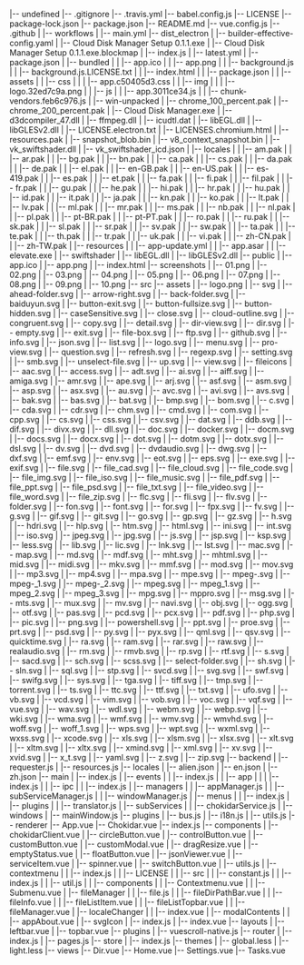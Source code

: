 |-- undefined
    |-- .gitignore
    |-- .travis.yml
    |-- babel.config.js
    |-- LICENSE
    |-- package-lock.json
    |-- package.json
    |-- README.md
    |-- vue.config.js
    |-- .github
    |   |-- workflows
    |       |-- main.yml
    |-- dist_electron
    |   |-- builder-effective-config.yaml
    |   |-- Cloud Disk Manager Setup 0.1.1.exe
    |   |-- Cloud Disk Manager Setup 0.1.1.exe.blockmap
    |   |-- index.js
    |   |-- latest.yml
    |   |-- package.json
    |   |-- bundled
    |   |   |-- app.ico
    |   |   |-- app.png
    |   |   |-- background.js
    |   |   |-- background.js.LICENSE.txt
    |   |   |-- index.html
    |   |   |-- package.json
    |   |   |-- assets
    |   |       |-- css
    |   |       |   |-- app.c50405d3.css
    |   |       |-- img
    |   |       |   |-- logo.32ed7c9a.png
    |   |       |-- js
    |   |           |-- app.3011ce34.js
    |   |           |-- chunk-vendors.feb6c976.js
    |   |-- win-unpacked
    |       |-- chrome_100_percent.pak
    |       |-- chrome_200_percent.pak
    |       |-- Cloud Disk Manager.exe
    |       |-- d3dcompiler_47.dll
    |       |-- ffmpeg.dll
    |       |-- icudtl.dat
    |       |-- libEGL.dll
    |       |-- libGLESv2.dll
    |       |-- LICENSE.electron.txt
    |       |-- LICENSES.chromium.html
    |       |-- resources.pak
    |       |-- snapshot_blob.bin
    |       |-- v8_context_snapshot.bin
    |       |-- vk_swiftshader.dll
    |       |-- vk_swiftshader_icd.json
    |       |-- locales
    |       |   |-- am.pak
    |       |   |-- ar.pak
    |       |   |-- bg.pak
    |       |   |-- bn.pak
    |       |   |-- ca.pak
    |       |   |-- cs.pak
    |       |   |-- da.pak
    |       |   |-- de.pak
    |       |   |-- el.pak
    |       |   |-- en-GB.pak
    |       |   |-- en-US.pak
    |       |   |-- es-419.pak
    |       |   |-- es.pak
    |       |   |-- et.pak
    |       |   |-- fa.pak
    |       |   |-- fi.pak
    |       |   |-- fil.pak
    |       |   |-- fr.pak
    |       |   |-- gu.pak
    |       |   |-- he.pak
    |       |   |-- hi.pak
    |       |   |-- hr.pak
    |       |   |-- hu.pak
    |       |   |-- id.pak
    |       |   |-- it.pak
    |       |   |-- ja.pak
    |       |   |-- kn.pak
    |       |   |-- ko.pak
    |       |   |-- lt.pak
    |       |   |-- lv.pak
    |       |   |-- ml.pak
    |       |   |-- mr.pak
    |       |   |-- ms.pak
    |       |   |-- nb.pak
    |       |   |-- nl.pak
    |       |   |-- pl.pak
    |       |   |-- pt-BR.pak
    |       |   |-- pt-PT.pak
    |       |   |-- ro.pak
    |       |   |-- ru.pak
    |       |   |-- sk.pak
    |       |   |-- sl.pak
    |       |   |-- sr.pak
    |       |   |-- sv.pak
    |       |   |-- sw.pak
    |       |   |-- ta.pak
    |       |   |-- te.pak
    |       |   |-- th.pak
    |       |   |-- tr.pak
    |       |   |-- uk.pak
    |       |   |-- vi.pak
    |       |   |-- zh-CN.pak
    |       |   |-- zh-TW.pak
    |       |-- resources
    |       |   |-- app-update.yml
    |       |   |-- app.asar
    |       |   |-- elevate.exe
    |       |-- swiftshader
    |           |-- libEGL.dll
    |           |-- libGLESv2.dll
    |-- public
    |   |-- app.ico
    |   |-- app.png
    |   |-- index.html
    |-- screenshots
    |   |-- 01.png
    |   |-- 02.png
    |   |-- 03.png
    |   |-- 04.png
    |   |-- 05.png
    |   |-- 06.png
    |   |-- 07.png
    |   |-- 08.png
    |   |-- 09.png
    |   |-- 10.png
    |-- src
        |-- assets
        |   |-- logo.png
        |   |-- svg
        |       |-- ahead-folder.svg
        |       |-- arrow-right.svg
        |       |-- back-folder.svg
        |       |-- baiduyun.svg
        |       |-- button-exit.svg
        |       |-- button-fullsize.svg
        |       |-- button-hidden.svg
        |       |-- caseSensitive.svg
        |       |-- close.svg
        |       |-- cloud-outline.svg
        |       |-- congruent.svg
        |       |-- copy.svg
        |       |-- detail.svg
        |       |-- dir-view.svg
        |       |-- dir.svg
        |       |-- empty.svg
        |       |-- exit.svg
        |       |-- file-box.svg
        |       |-- ftp.svg
        |       |-- github.svg
        |       |-- info.svg
        |       |-- json.svg
        |       |-- list.svg
        |       |-- logo.svg
        |       |-- menu.svg
        |       |-- pro-view.svg
        |       |-- question.svg
        |       |-- refresh.svg
        |       |-- regexp.svg
        |       |-- setting.svg
        |       |-- smb.svg
        |       |-- unselect-file.svg
        |       |-- up.svg
        |       |-- view.svg
        |       |-- fileicons
        |           |-- aac.svg
        |           |-- access.svg
        |           |-- adt.svg
        |           |-- ai.svg
        |           |-- aiff.svg
        |           |-- amiga.svg
        |           |-- amr.svg
        |           |-- ape.svg
        |           |-- arj.svg
        |           |-- asf.svg
        |           |-- asm.svg
        |           |-- asp.svg
        |           |-- asx.svg
        |           |-- au.svg
        |           |-- avc.svg
        |           |-- avi.svg
        |           |-- avs.svg
        |           |-- bak.svg
        |           |-- bas.svg
        |           |-- bat.svg
        |           |-- bmp.svg
        |           |-- bom.svg
        |           |-- c.svg
        |           |-- cda.svg
        |           |-- cdr.svg
        |           |-- chm.svg
        |           |-- cmd.svg
        |           |-- com.svg
        |           |-- cpp.svg
        |           |-- cs.svg
        |           |-- css.svg
        |           |-- csv.svg
        |           |-- dat.svg
        |           |-- ddb.svg
        |           |-- dif.svg
        |           |-- divx.svg
        |           |-- dll.svg
        |           |-- doc.svg
        |           |-- docker.svg
        |           |-- docm.svg
        |           |-- docs.svg
        |           |-- docx.svg
        |           |-- dot.svg
        |           |-- dotm.svg
        |           |-- dotx.svg
        |           |-- dsl.svg
        |           |-- dv.svg
        |           |-- dvd.svg
        |           |-- dvdaudio.svg
        |           |-- dwg.svg
        |           |-- dxf.svg
        |           |-- emf.svg
        |           |-- env.svg
        |           |-- eot.svg
        |           |-- eps.svg
        |           |-- exe.svg
        |           |-- exif.svg
        |           |-- file.svg
        |           |-- file_cad.svg
        |           |-- file_cloud.svg
        |           |-- file_code.svg
        |           |-- file_img.svg
        |           |-- file_iso.svg
        |           |-- file_music.svg
        |           |-- file_pdf.svg
        |           |-- file_ppt.svg
        |           |-- file_psd.svg
        |           |-- file_txt.svg
        |           |-- file_video.svg
        |           |-- file_word.svg
        |           |-- file_zip.svg
        |           |-- flc.svg
        |           |-- fli.svg
        |           |-- flv.svg
        |           |-- folder.svg
        |           |-- fon.svg
        |           |-- font.svg
        |           |-- for.svg
        |           |-- fpx.svg
        |           |-- fv.svg
        |           |-- g.svg
        |           |-- gif.svg
        |           |-- git.svg
        |           |-- go.svg
        |           |-- gp.svg
        |           |-- gz.svg
        |           |-- h.svg
        |           |-- hdri.svg
        |           |-- hlp.svg
        |           |-- htm.svg
        |           |-- html.svg
        |           |-- ini.svg
        |           |-- int.svg
        |           |-- iso.svg
        |           |-- jpeg.svg
        |           |-- jpg.svg
        |           |-- js.svg
        |           |-- jsp.svg
        |           |-- ksp.svg
        |           |-- less.svg
        |           |-- lib.svg
        |           |-- lic.svg
        |           |-- lnk.svg
        |           |-- lst.svg
        |           |-- mac.svg
        |           |-- map.svg
        |           |-- md.svg
        |           |-- mdf.svg
        |           |-- mht.svg
        |           |-- mhtml.svg
        |           |-- mid.svg
        |           |-- midi.svg
        |           |-- mkv.svg
        |           |-- mmf.svg
        |           |-- mod.svg
        |           |-- mov.svg
        |           |-- mp3.svg
        |           |-- mp4.svg
        |           |-- mpa.svg
        |           |-- mpe.svg
        |           |-- mpeg-.svg
        |           |-- mpeg-_1.svg
        |           |-- mpeg-_2.svg
        |           |-- mpeg.svg
        |           |-- mpeg_1.svg
        |           |-- mpeg_2.svg
        |           |-- mpeg_3.svg
        |           |-- mpg.svg
        |           |-- mppro.svg
        |           |-- msg.svg
        |           |-- mts.svg
        |           |-- mux.svg
        |           |-- mv.svg
        |           |-- navi.svg
        |           |-- obj.svg
        |           |-- ogg.svg
        |           |-- otf.svg
        |           |-- pas.svg
        |           |-- pcd.svg
        |           |-- pcx.svg
        |           |-- pdf.svg
        |           |-- php.svg
        |           |-- pic.svg
        |           |-- png.svg
        |           |-- powershell.svg
        |           |-- ppt.svg
        |           |-- proe.svg
        |           |-- prt.svg
        |           |-- psd.svg
        |           |-- py.svg
        |           |-- pyx.svg
        |           |-- qml.svg
        |           |-- qsv.svg
        |           |-- quicktime.svg
        |           |-- ra.svg
        |           |-- ram.svg
        |           |-- rar.svg
        |           |-- raw.svg
        |           |-- realaudio.svg
        |           |-- rm.svg
        |           |-- rmvb.svg
        |           |-- rp.svg
        |           |-- rtf.svg
        |           |-- s.svg
        |           |-- sacd.svg
        |           |-- sch.svg
        |           |-- scss.svg
        |           |-- select-folder.svg
        |           |-- sh.svg
        |           |-- sln.svg
        |           |-- sql.svg
        |           |-- stp.svg
        |           |-- svcd.svg
        |           |-- svg.svg
        |           |-- swf.svg
        |           |-- swifg.svg
        |           |-- sys.svg
        |           |-- tga.svg
        |           |-- tiff.svg
        |           |-- tmp.svg
        |           |-- torrent.svg
        |           |-- ts.svg
        |           |-- ttc.svg
        |           |-- ttf.svg
        |           |-- txt.svg
        |           |-- ufo.svg
        |           |-- vb.svg
        |           |-- vcd.svg
        |           |-- vim.svg
        |           |-- vob.svg
        |           |-- voc.svg
        |           |-- vqf.svg
        |           |-- vue.svg
        |           |-- wav.svg
        |           |-- wdl.svg
        |           |-- webm.svg
        |           |-- webp.svg
        |           |-- wki.svg
        |           |-- wma.svg
        |           |-- wmf.svg
        |           |-- wmv.svg
        |           |-- wmvhd.svg
        |           |-- woff.svg
        |           |-- woff_1.svg
        |           |-- wps.svg
        |           |-- wpt.svg
        |           |-- wxml.svg
        |           |-- wxss.svg
        |           |-- xcode.svg
        |           |-- xls.svg
        |           |-- xlsm.svg
        |           |-- xlsx.svg
        |           |-- xlt.svg
        |           |-- xltm.svg
        |           |-- xltx.svg
        |           |-- xmind.svg
        |           |-- xml.svg
        |           |-- xv.svg
        |           |-- xvid.svg
        |           |-- x_t.svg
        |           |-- yaml.svg
        |           |-- z.svg
        |           |-- zip.svg
        |-- backend
        |   |-- requester.js
        |   |-- resources.js
        |-- locales
        |   |-- alien.json
        |   |-- en.json
        |   |-- zh.json
        |-- main
        |   |-- index.js
        |   |-- events
        |   |   |-- index.js
        |   |   |-- app
        |   |   |   |-- index.js
        |   |   |-- ipc
        |   |       |-- index.js
        |   |-- managers
        |   |   |-- appManager.js
        |   |   |-- subServiceManager.js
        |   |   |-- windowManager.js
        |   |-- menus
        |   |   |-- index.js
        |   |-- plugins
        |   |   |-- translator.js
        |   |-- subServices
        |   |   |-- chokidarService.js
        |   |-- windows
        |       |-- mainWindow.js
        |-- plugins
        |   |-- bus.js
        |   |-- i18n.js
        |   |-- utils.js
        |-- renderer
            |-- App.vue
            |-- Chokidar.vue
            |-- index.js
            |-- components
            |   |-- chokidarClient.vue
            |   |-- circleButton.vue
            |   |-- controlButton.vue
            |   |-- customButton.vue
            |   |-- customModal.vue
            |   |-- dragResize.vue
            |   |-- emptyStatus.vue
            |   |-- floatButton.vue
            |   |-- jsonViewer.vue
            |   |-- serviceItem.vue
            |   |-- spinner.vue
            |   |-- switchButton.vue
            |   |-- utils.js
            |   |-- contextmenu
            |   |   |-- index.js
            |   |   |-- LICENSE
            |   |   |-- src
            |   |       |-- constant.js
            |   |       |-- index.js
            |   |       |-- util.js
            |   |       |-- components
            |   |           |-- Contextmenu.vue
            |   |           |-- Submenu.vue
            |   |-- fileManager
            |   |   |-- file.js
            |   |   |-- fileDirPathBar.vue
            |   |   |-- fileInfo.vue
            |   |   |-- fileListItem.vue
            |   |   |-- fileListTopbar.vue
            |   |   |-- fileManager.vue
            |   |-- localeChanger
            |   |   |-- index.vue
            |   |-- modalContents
            |   |   |-- appAbout.vue
            |   |-- svgIcon
            |       |-- index.js
            |       |-- index.vue
            |-- layouts
            |   |-- leftbar.vue
            |   |-- topbar.vue
            |-- plugins
            |   |-- vuescroll-native.js
            |-- router
            |   |-- index.js
            |   |-- pages.js
            |-- store
            |   |-- index.js
            |-- themes
            |   |-- global.less
            |   |-- light.less
            |-- views
                |-- Dir.vue
                |-- Home.vue
                |-- Settings.vue
                |-- Tasks.vue
